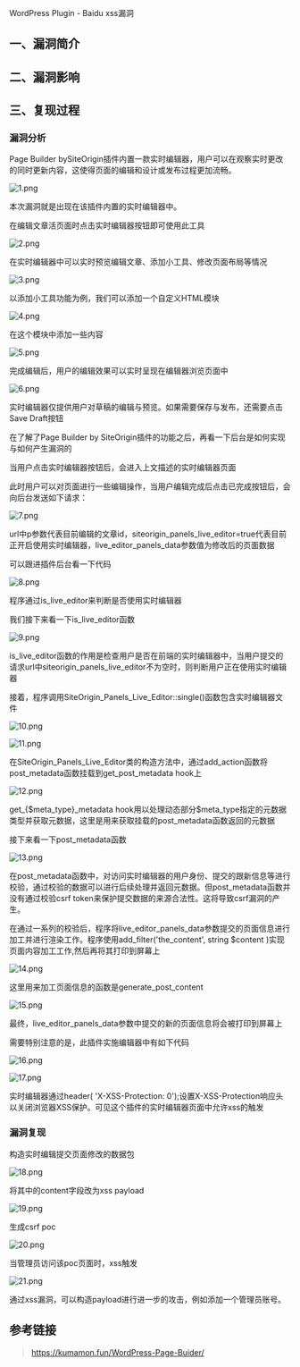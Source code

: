 WordPress Plugin - Baidu xss漏洞

一、漏洞简介
------------

二、漏洞影响
------------

三、复现过程
------------

### 漏洞分析

Page Builder
bySiteOrigin插件内置一款实时编辑器，用户可以在观察实时更改的同时更新内容，这使得页面的编辑和设计或发布过程更加流畅。

![1.png](./resource/WordPressPlugin-Baiduxss漏洞/media/rId24.png)

本次漏洞就是出现在该插件内置的实时编辑器中。

在编辑文章活页面时点击实时编辑器按钮即可使用此工具

![2.png](./resource/WordPressPlugin-Baiduxss漏洞/media/rId25.png)

在实时编辑器中可以实时预览编辑文章、添加小工具、修改页面布局等情况

![3.png](./resource/WordPressPlugin-Baiduxss漏洞/media/rId26.png)

以添加小工具功能为例，我们可以添加一个自定义HTML模块

![4.png](./resource/WordPressPlugin-Baiduxss漏洞/media/rId27.png)

在这个模块中添加一些内容

![5.png](./resource/WordPressPlugin-Baiduxss漏洞/media/rId28.png)

完成编辑后，用户的编辑效果可以实时呈现在编辑器浏览页面中

![6.png](./resource/WordPressPlugin-Baiduxss漏洞/media/rId29.png)

实时编辑器仅提供用户对草稿的编辑与预览。如果需要保存与发布，还需要点击Save
Draft按钮

在了解了Page Builder by
SiteOrigin插件的功能之后，再看一下后台是如何实现与如何产生漏洞的

当用户点击实时编辑器按钮后，会进入上文描述的实时编辑器页面

此时用户可以对页面进行一些编辑操作，当用户编辑完成后点击已完成按钮后，会向后台发送如下请求：

![7.png](./resource/WordPressPlugin-Baiduxss漏洞/media/rId30.png)

url中p参数代表目前编辑的文章id，siteorigin\_panels\_live\_editor=true代表目前正开启使用实时编辑器，live\_editor\_panels\_data参数值为修改后的页面数据

可以跟进插件后台看一下代码

![8.png](./resource/WordPressPlugin-Baiduxss漏洞/media/rId31.png)

程序通过is\_live\_editor来判断是否使用实时编辑器

我们接下来看一下is\_live\_editor函数

![9.png](./resource/WordPressPlugin-Baiduxss漏洞/media/rId32.png)

is\_live\_editor函数的作用是检查用户是否在前端的实时编辑器中，当用户提交的请求url中siteorigin\_panels\_live\_editor不为空时，则判断用户正在使用实时编辑器

接着，程序调用SiteOrigin\_Panels\_Live\_Editor::single()函数包含实时编辑器文件

![10.png](./resource/WordPressPlugin-Baiduxss漏洞/media/rId33.png)

![11.png](./resource/WordPressPlugin-Baiduxss漏洞/media/rId34.png)

在SiteOrigin\_Panels\_Live\_Editor类的构造方法中，通过add\_action函数将post\_metadata函数挂载到get\_post\_metadata
hook上

![12.png](./resource/WordPressPlugin-Baiduxss漏洞/media/rId35.png)

get\_{\$meta\_type}\_metadata
hook用以处理动态部分\$meta\_type指定的元数据类型并获取元数据，这里是用来获取挂载的post\_metadata函数返回的元数据

接下来看一下post\_metadata函数

![13.png](./resource/WordPressPlugin-Baiduxss漏洞/media/rId36.png)

在post\_metadata函数中，对访问实时编辑器的用户身份、提交的跟新信息等进行校验，通过校验的数据可以进行后续处理并返回元数据。但post\_metadata函数并没有通过校验csrf
token来保护提交数据的来源合法性。这将导致csrf漏洞的产生。

在通过一系列的校验后，程序将live\_editor\_panels\_data参数提交的页面信息进行加工并进行渲染工作。程序使用add\_filter('the\_content',
string \$content )实现页面内容加工工作,然后再将其打印到屏幕上

![14.png](./resource/WordPressPlugin-Baiduxss漏洞/media/rId37.png)

这里用来加工页面信息的函数是generate\_post\_content

![15.png](./resource/WordPressPlugin-Baiduxss漏洞/media/rId38.png)

最终，live\_editor\_panels\_data参数中提交的新的页面信息将会被打印到屏幕上

需要特别注意的是，此插件实施编辑器中有如下代码

![16.png](./resource/WordPressPlugin-Baiduxss漏洞/media/rId39.png)

![17.png](./resource/WordPressPlugin-Baiduxss漏洞/media/rId40.png)

实时编辑器通过header( 'X-XSS-Protection:
0');设置X-XSS-Protection响应头以关闭浏览器XSS保护。可见这个插件的实时编辑器页面中允许xss的触发

### 漏洞复现

构造实时编辑提交页面修改的数据包

![18.png](./resource/WordPressPlugin-Baiduxss漏洞/media/rId42.png)

将其中的content字段改为xss payload

![19.png](./resource/WordPressPlugin-Baiduxss漏洞/media/rId43.png)

生成csrf poc

![20.png](./resource/WordPressPlugin-Baiduxss漏洞/media/rId44.png)

当管理员访问该poc页面时，xss触发

![21.png](./resource/WordPressPlugin-Baiduxss漏洞/media/rId45.png)

通过xss漏洞，可以构造payload进行进一步的攻击，例如添加一个管理员账号。

参考链接
--------

> https://kumamon.fun/WordPress-Page-Buider/
